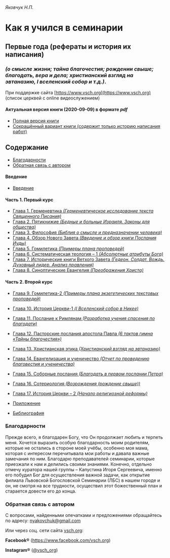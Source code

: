 *Яковчук Н.П.*

# Как я учился в семинарии
## Первые года (рефераты и история их написания)
### *(о смысле жизни; тайна благочестия; рождении свыше; благодать, вера и дела; христианский взгляд на эвтаназию, I вселенский собор и т.д.)*.

При поддержке сайта [https://www.vsch.org](https://www.vsch.org) (список церквей с online видеослужением)

#### Актуальная версия книги (2020-09-09) в формате ***pdf***
* [Полная версия книги](https://github.com/nyakovchuk/seminary-study-book/raw/master/ebook/pdf/Как-я-учился-в-семинарии-full-version.pdf)
* [Сокращённый вариант книги (содержит только историю написания работ)](https://github.com/nyakovchuk/seminary-study-book/raw/master/ebook/pdf/Как-я-учился-в-семинарии-cut-version.pdf)

## Содержание

* [Благодарности](#thanks)
* [Обратная связь с автором](#feedback)

#### Введение
* [Введение](source/00-Введение)

#### Часть 1. Первый курс
* [Глава 1. Герменевтика *(Герменевтическое исследование текста Священного Писания)*](source/01-Герменевтика)
* [Глава 2. Пятикнижие *(Бедные и больные Израиля. Законы для общества)*](./source/02-Пятикнижие)
* [Глава 3. Философия *(Библия о смысле и предназначении человека)*](./source/03-Философия)
* [Глава 4. Обзор Нового Завета *(Введение и обзор книги Послания Иуды)*](./source/04-Обзор-Нового-Завета)
* [Глава 5. Гомилетика *(Примеры плана проповедей)*](./source/05-Гомилетика)
* [Глава 6. Систематическая теология – 1 *(Абсолютные атрибуты Бога)*](./source/06-Систематическая-теология–1)
* [Глава 7. Исторические книги Ветхого Завета *(Гедеон. Солдат. Вождь. Духовный лидер. Анализ правления)*](./source/07-Исторические-книги-Ветхого-Завета)
* [Глава 8. Синоптические Евангелия *(Преображения Христа)*](./source/08-Синоптические-Евангелия)

#### Часть 2. Второй курс
* [Глава 9. Гомилетика-2 *(Примеры плана экзегетических текстовых проповедей)*](source/09-Гомилетика-2)
* [Глава 10. История Церкви-1 *(I Вселенский собор в Никее)*](source/10-История-Церкви-1)
* [Глава 11. Послание к Римлянам *(Разработка учения спасения по благодати)*](source/11-Послание-к-Римлянам)
* [Глава 12. Пасторские послания апостола Павла *(6 тактов гимна «Тайны благочестия»)*](source/12-Пасторские-послания-апостола-Павла)
* [Глава 13. Христианская этика *(Христианский взгляд на эвтаназию)*](source/13-Христианская-этика)
* [Глава 14. Евангелизация и ученичество *(Отчет по проведению благовестия и ученичества)*](source/14-Евангелизация-и-ученичество)
* [Глава 15. Соборные послания *(Благодать в первом послании Петра)*](source/15-Соборные-послания)
* [Глава 16. Сотериология *(Возрождения (рождение свыше))*](source/16-Сотериология)
* [Глава 17. История Церкви – 2 *(Начало религиозной реформы)*](source/17-История-Церкви–2)

* [Приложение](source/Appendix)
* [Библиография](source/Bibliography.md)

### <a name="thanks"></a>Благодарности

Прежде всего, я благодарен Богу, что Он продолжает любить и терпеть меня. Хочется выразить особую благодарность моим родителям, которые не остались в стороне моей учёбы, особенно моя мама, которая с интересом перечитывала мои работы и давала важные замечания по ним. Благодарю преподавателей семинарии, которые приезжали к нам и делились своими знаниями. Конечно, отдельно отмечу куратора нашей группы – Капустина Игоря Сергеевича, именно его побудил Бог для осуществления важной задачи, как открытие филиала Львовской Богословской Семинарии (ЛБС) в нашем городе и он, не смотря на все трудности, осуществил этот божественный план и старается довести его до конца.

### <a name="feedback"></a>Обратная связь с автором

С вопросами, найденными опечатками и предложениями обращайтесь по адресу: nyakovchuk@gmail.com

Или через соц. сети сайта [vsch.org](https://www.vsch.org/):

**Facebook®** (https://www.facebook.com/vsch.org)

**Instagram®** ([@vsch_org](https://www.instagram.com/vsch_org/))
